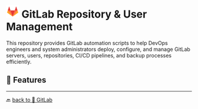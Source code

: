 # <img src="../../Assets/pics/icons8-gitlab-48.svg" width="35"> GitLab Repository & User Management

This repository provides GitLab automation scripts to help DevOps engineers and system administrators deploy, configure, and manage GitLab servers, users, repositories, CI/CD pipelines, and backup processes efficiently.

## 🚀 Features

---

🔙 [back to 📂 GitLab](../)
